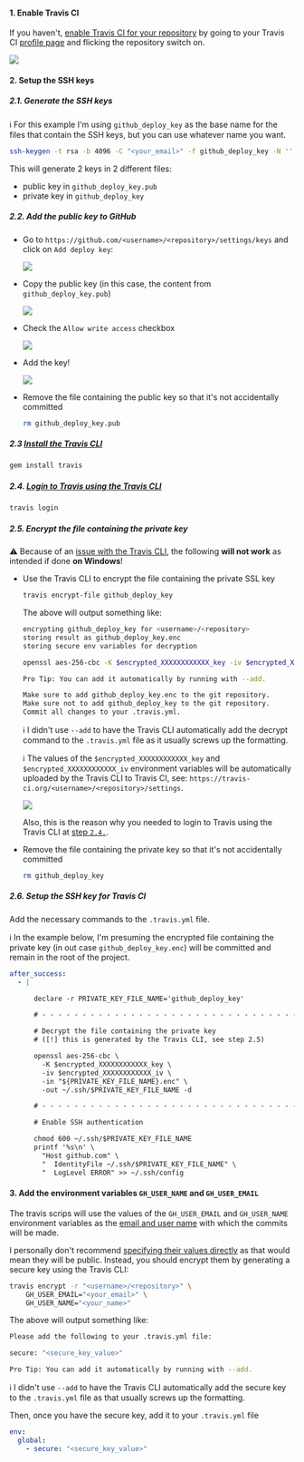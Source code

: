 #### 1. Enable Travis CI

If you haven't, [enable Travis CI for your
repository](https://docs.travis-ci.com/user/getting-started/#To-get-started-with-Travis-CI%3A)
by going to your Travis CI [profile page](https://travis-ci.org/profile)
and flicking the repository switch on.

![](https://cloud.githubusercontent.com/assets/1223565/12536703/4f9161ae-c2b5-11e5-904c-e11f561e8b6f.gif)

#### 2. Setup the SSH keys

##### 2.1. Generate the SSH keys

:information_source: For this example I'm using `github_deploy_key` as
the base name for the files that contain the SSH keys, but you can use
whatever name you want.

```bash
ssh-keygen -t rsa -b 4096 -C "<your_email>" -f github_deploy_key -N ''
```

This will generate 2 keys in 2 different files:

* public key in `github_deploy_key.pub`
* private key in `github_deploy_key`

##### 2.2. Add the public key to GitHub

* Go to `https://github.com/<username>/<repository>/settings/keys`
  and click on `Add deploy key`:

  ![](https://cloud.githubusercontent.com/assets/1223565/12536786/6e2b6e7c-c2b8-11e5-89ba-2b1a8403d90b.png)

* Copy the public key (in this case, the content from
  `github_deploy_key.pub`)

  ![](https://cloud.githubusercontent.com/assets/1223565/12891702/5c643cb6-ce91-11e5-8b24-1152f6b41c6e.png)

* Check the `Allow write access` checkbox

  ![](https://cloud.githubusercontent.com/assets/1223565/12537188/b687d6e8-c2c1-11e5-843e-0585334bf780.png)

* Add the key!

  ![](https://cloud.githubusercontent.com/assets/1223565/12902618/ec901010-ceca-11e5-90ac-a502f9962989.png)

* Remove the file containing the public key so that it's not
  accidentally committed

  ```bash
  rm github_deploy_key.pub
  ```

##### 2.3 [Install the Travis CLI](https://docs.travis-ci.com/user/encryption-keys/#Usage)

```bash
gem install travis
```

##### 2.4. [Login to Travis using the Travis CLI](https://docs.travis-ci.com/user/encrypting-files#Preparation)

```bash
travis login
```

##### 2.5. Encrypt the file containing the private key

:warning: Because of an [issue with the Travis
CLI](https://github.com/travis-ci/travis-ci/issues/4746), the following
**will not work** as intended if done **on Windows**!

* Use the Travis CLI to encrypt the file containing the private SSL key

  ```bash
  travis encrypt-file github_deploy_key
  ```

  The above will output something like:

  ```bash
  encrypting github_deploy_key for <username>/<repository>
  storing result as github_deploy_key.enc
  storing secure env variables for decryption

  openssl aes-256-cbc -K $encrypted_XXXXXXXXXXXX_key -iv $encrypted_XXXXXXXXXXXX_iv -in github_deploy_key.enc -out github_deploy_key -d

  Pro Tip: You can add it automatically by running with --add.

  Make sure to add github_deploy_key.enc to the git repository.
  Make sure not to add github_deploy_key to the git repository.
  Commit all changes to your .travis.yml.
  ```

  :information_source: I didn't use `--add` to have the Travis CLI
  automatically add the decrypt command to the `.travis.yml` file as
  it usually screws up the formatting.

  :information_source: The values of the `$encrypted_XXXXXXXXXXXX_key`
  and `$encrypted_XXXXXXXXXXXX_iv` environment variables will be
  automatically uploaded by the Travis CLI to Travis CI, see:
  `https://travis-ci.org/<username>/<repository>/settings`.

  ![](https://cloud.githubusercontent.com/assets/1223565/12903066/89ff92d8-cecd-11e5-970e-2f5a6fb2d230.png)

  Also, this is the reason why you needed to login to Travis using the
  Travis CLI at [step `2.4.`](#24-login-to-travis-using-the-travis-cli).


* Remove the file containing the private key so that it's not
  accidentally committed

  ```bash
  rm github_deploy_key
  ```

##### 2.6. Setup the SSH key for Travis CI

Add the necessary commands to the `.travis.yml` file.

:information_source: In the example below, I'm presuming the encrypted
file containing the private key (in out case `github_deploy_key.enc`)
will be committed and remain in the root of the project.

```yml
after_success:
  - |

      declare -r PRIVATE_KEY_FILE_NAME='github_deploy_key'

      # - - - - - - - - - - - - - - - - - - - - - - - - - - - - - - - - - - -

      # Decrypt the file containing the private key
      # ([!] this is generated by the Travis CLI, see step 2.5)

      openssl aes-256-cbc \
        -K $encrypted_XXXXXXXXXXXX_key \
        -iv $encrypted_XXXXXXXXXXXX_iv \
        -in "${PRIVATE_KEY_FILE_NAME}.enc" \
        -out ~/.ssh/$PRIVATE_KEY_FILE_NAME -d

      # - - - - - - - - - - - - - - - - - - - - - - - - - - - - - - - - - - -

      # Enable SSH authentication

      chmod 600 ~/.ssh/$PRIVATE_KEY_FILE_NAME
      printf '%s\n' \
        "Host github.com" \
        "  IdentityFile ~/.ssh/$PRIVATE_KEY_FILE_NAME" \
        "  LogLevel ERROR" >> ~/.ssh/config
```

#### 3. Add the environment variables `GH_USER_NAME` and `GH_USER_EMAIL`

The travis scrips will use the values of the `GH_USER_EMAIL` and
`GH_USER_NAME` environment variables as the [email and user
name](https://git-scm.com/book/en/v2/Getting-Started-First-Time-Git-Setup#Your-Identity)
with which the commits will be made.

I personally don't recommend [specifying their values directly](https://docs.travis-ci.com/user/environment-variables/#Defining-Variables-in-.travis.yml)
as that would mean they will be public. Instead, you should encrypt
them by generating a secure key using the Travis CLI:

```bash
travis encrypt -r "<username>/<repository>" \
    GH_USER_EMAIL="<your_email>" \
    GH_USER_NAME="<your_name>"
```

The above will output something like:

```bash
Please add the following to your .travis.yml file:

secure: "<secure_key_value>"

Pro Tip: You can add it automatically by running with --add.
```

:information_source: I didn't use `--add` to have the Travis CLI
automatically add the secure key to the `.travis.yml` file as that
usually screws up the formatting.

Then, once you have the secure key, add it to your `.travis.yml` file

```yml
env:
  global:
    - secure: "<secure_key_value>"
```

